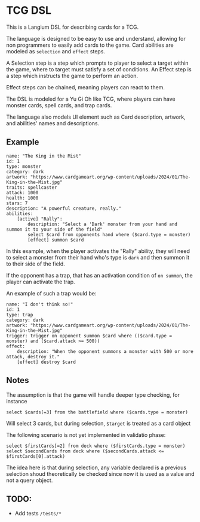 # TCG DSL

This is a Langium DSL for describing cards for a TCG.

The language is designed to be easy to use and understand, allowing for non programmers to easily add cards to the game.
Card abilities are modeled as `selection` and `effect` steps.

A Selection step is a step which prompts to player to select a target within the game, where to target must satisfy a set of conditions.
An Effect step is a step which instructs the game to perform an action.

Effect steps can be chained, meaning players can react to them.

The DSL is modeled for a Yu Gi Oh like TCG, where players can have monster cards, spell cards, and trap cards.

The language also models UI element such as Card description, artwork, and abilities' names and descriptions.

## Example

```
name: "The King in the Mist" 
id: 1
type: monster
category: dark
artwork: "https://www.cardgameart.org/wp-content/uploads/2024/01/The-King-in-the-Mist.jpg"
traits: spellcaster
attack: 1000
health: 1000
stars: 7
description: "A powerful creature, really."
abilities:
    [active] "Rally":
        description: "Select a 'Dark' monster from your hand and summon it to your side of the field"
        select $card from opponents hand where ($card.type = monster)
        [effect] summon $card
```

In this example, when the player activates the "Rally" ability, they will need to select a monster from their hand who's type is `dark` and then summon it to their side of the field.

If the opponent has a trap, that has an activation condition of `on summon`, the player can activate the trap.

An example of such a trap would be:

```
name: "I don't think so!" 
id: 1
type: trap
category: dark
artwork: "https://www.cardgameart.org/wp-content/uploads/2024/01/The-King-in-the-Mist.jpg"
trigger: trigger on opponent summon $card where (($card.type = monster) and ($card.attack >= 500))
effect: 
    description: "When the opponent summons a monster with 500 or more attack, destroy it."
    [effect] destroy $card
```

## Notes

The assumption is that the game will handle deeper type checking, for instance

```
select $cards[=3] from the battlefield where ($cards.type = monster)
```

Will select 3 cards, but during selection, `$target` is treated as a card object

The following scenario is not yet implemented in validatio phase:

```
select $firstCards[=2] from deck where ($firstCards.type = monster)
select $secondCards from deck where ($secondCards.attack <= $firstCards[0].attack)
```

The idea here is that during selection, any variable declared is a previous selection shoud theoretically be checked 
since now it is used as a value and not a query object.


## TODO:
- Add tests `/tests/*`
